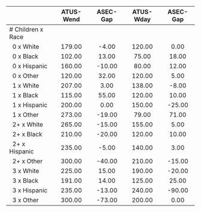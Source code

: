 
|                      |    ATUS-Wend |     ASEC-Gap |    ATUS-Wday |     ASEC-Gap |
| -------------------- | :----------: | :----------: | :----------: | :----------: |
| # Children x Race    |              |              |              |              |
| &nbsp;&nbsp;0 x White |       179.00 |        -4.00 |       120.00 |         0.00 |
| &nbsp;&nbsp;0 x Black |       102.00 |        13.00 |        75.00 |        18.00 |
| &nbsp;&nbsp;0 x Hispanic |       160.00 |       -10.00 |        80.00 |        12.00 |
| &nbsp;&nbsp;0 x Other |       120.00 |        32.00 |       120.00 |         5.00 |
| &nbsp;&nbsp;1 x White |       207.00 |         3.00 |       138.00 |        -8.00 |
| &nbsp;&nbsp;1 x Black |       115.00 |        55.00 |       120.00 |        10.00 |
| &nbsp;&nbsp;1 x Hispanic |       200.00 |         0.00 |       150.00 |       -25.00 |
| &nbsp;&nbsp;1 x Other |       273.00 |       -19.00 |        79.00 |        71.00 |
| &nbsp;&nbsp;2+ x White |       265.00 |       -15.00 |       155.00 |         5.00 |
| &nbsp;&nbsp;2+ x Black |       210.00 |       -20.00 |       120.00 |        10.00 |
| &nbsp;&nbsp;2+ x Hispanic |       235.00 |        -5.00 |       140.00 |         3.00 |
| &nbsp;&nbsp;2+ x Other |       300.00 |       -40.00 |       210.00 |       -15.00 |
| &nbsp;&nbsp;3 x White |       225.00 |        15.00 |       190.00 |       -20.00 |
| &nbsp;&nbsp;3 x Black |       191.00 |        14.00 |       125.00 |        25.00 |
| &nbsp;&nbsp;3 x Hispanic |       235.00 |       -13.00 |       240.00 |       -90.00 |
| &nbsp;&nbsp;3 x Other |       300.00 |       -73.00 |       200.00 |         0.00 |

